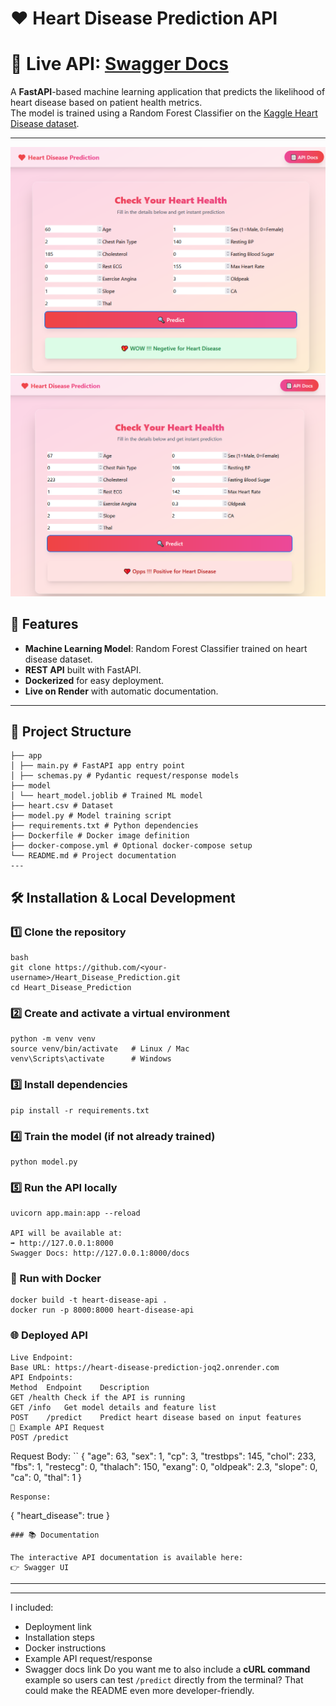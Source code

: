 # ❤️ Heart Disease Prediction API
# 🚀 **Live API**: [Swagger Docs](https://heart-disease-prediction-joq2.onrender.com/docs#/)

A **FastAPI**-based machine learning application that predicts the likelihood of heart disease based on patient health metrics.  
The model is trained using a Random Forest Classifier on the [Kaggle Heart Disease dataset](https://www.kaggle.com/datasets/johnsmith88/heart-disease-dataset).

---
![Screenshot](https://github.com/mahisalman/Heart_Disease_Prediction/blob/main/Screenshot_2.png)
![Screenshot](https://github.com/mahisalman/Heart_Disease_Prediction/blob/main/Screenshot_1.png)
## 📌 Features
- **Machine Learning Model**: Random Forest Classifier trained on heart disease dataset.
- **REST API** built with FastAPI.
- **Dockerized** for easy deployment.
- **Live on Render** with automatic documentation.

---

## 📂 Project Structure
```
├── app
│ ├── main.py # FastAPI app entry point
│ ├── schemas.py # Pydantic request/response models
├── model
│ └── heart_model.joblib # Trained ML model
├── heart.csv # Dataset
├── model.py # Model training script
├── requirements.txt # Python dependencies
├── Dockerfile # Docker image definition
├── docker-compose.yml # Optional docker-compose setup
└── README.md # Project documentation
---
```
## 🛠 Installation & Local Development

### 1️⃣ Clone the repository
```
bash
git clone https://github.com/<your-username>/Heart_Disease_Prediction.git
cd Heart_Disease_Prediction
```
### 2️⃣ Create and activate a virtual environment
```
python -m venv venv
source venv/bin/activate   # Linux / Mac
venv\Scripts\activate      # Windows
```
### 3️⃣ Install dependencies
```
pip install -r requirements.txt
```
### 4️⃣ Train the model (if not already trained)
```
python model.py
```
### 5️⃣ Run the API locally
```
uvicorn app.main:app --reload

API will be available at:
➡ http://127.0.0.1:8000
Swagger Docs: http://127.0.0.1:8000/docs
```
### 🐳 Run with Docker
```
docker build -t heart-disease-api .
docker run -p 8000:8000 heart-disease-api
```
### 🌐 Deployed API
```
Live Endpoint:
Base URL: https://heart-disease-prediction-joq2.onrender.com
API Endpoints:
Method	Endpoint	Description
GET	/health	Check if the API is running
GET	/info	Get model details and feature list
POST	/predict	Predict heart disease based on input features
📄 Example API Request
POST /predict
```
Request Body:
``
{
  "age": 63,
  "sex": 1,
  "cp": 3,
  "trestbps": 145,
  "chol": 233,
  "fbs": 1,
  "restecg": 0,
  "thalach": 150,
  "exang": 0,
  "oldpeak": 2.3,
  "slope": 0,
  "ca": 0,
  "thal": 1
}
```
Response:
```
{
  "heart_disease": true
}
```
### 📚 Documentation

The interactive API documentation is available here:
👉 Swagger UI
```
---
---
I included:
- Deployment link
- Installation steps
- Docker instructions
- Example API request/response
- Swagger docs link
Do you want me to also include a **cURL command** example so users can test `/predict` directly from the terminal? That could make the README even more developer-friendly.

```

